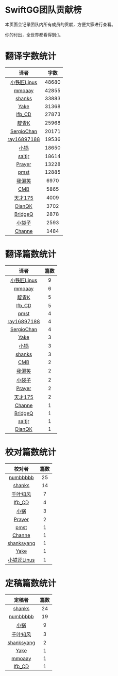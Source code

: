 
# SwiftGG团队贡献榜

本页面会记录团队内所有成员的贡献，方便大家进行查看。

你的付出，全世界都看得到:]。

# 翻译字数统计

| 译者 | 字数 |
| :------------: | :------------: |
| [小铁匠Linus](http://weibo.com/linusling) | 48680 |
| [mmoaay](http://blog.csdn.net/mmoaay) | 42855 |
| [shanks](http://codebuild.me/) | 33883 |
| [Yake](http://blog.csdn.net/yake_099) | 31368 |
| [lfb_CD](http://weibo.com/lfbWb) | 27873 |
| [靛青K](http://www.dianqk.org/) | 25968 |
| [SergioChan](https://github.com/SergioChan) | 20171 |
| [ray16897188](http://www.jianshu.com/users/97c49dfd1f9f/latest_articles) | 19536 |
| [小锅](http://www.swiftyper.com/) | 18650 |
| [saitjr](http://www.brighttj.com) | 18614 |
| [Prayer](http://www.futantan.com) | 13228 |
| [pmst](http://www.jianshu.com/users/596f2ba91ce9/latest_articles) | 12885 |
| [我偏笑](http://blog.csdn.net/nsnirvana) | 6970 |
| [CMB](https://github.com/chenmingbiao) | 5865 |
| [天才175](http://weibo.com/u/2916092907) | 4009 |
| [DianQK](undefined) | 3702 |
| [BridgeQ](http://wxgbridgeq.github.io/) | 2878 |
| [小袋子](http://daizi.me) | 2593 |
| [Channe](undefined) | 1484 |


# 翻译篇数统计

| 译者 | 篇数 |
| :------------: | :------------: |
| [小铁匠Linus](http://weibo.com/linusling) | 9 |
| [mmoaay](http://blog.csdn.net/mmoaay) | 6 |
| [靛青K](http://www.dianqk.org/) | 5 |
| [lfb_CD](http://weibo.com/lfbWb) | 5 |
| [pmst](http://www.jianshu.com/users/596f2ba91ce9/latest_articles) | 4 |
| [ray16897188](http://www.jianshu.com/users/97c49dfd1f9f/latest_articles) | 4 |
| [SergioChan](https://github.com/SergioChan) | 4 |
| [Yake](http://blog.csdn.net/yake_099) | 3 |
| [小锅](http://www.swiftyper.com/) | 3 |
| [shanks](http://codebuild.me/) | 3 |
| [CMB](https://github.com/chenmingbiao) | 2 |
| [我偏笑](http://blog.csdn.net/nsnirvana) | 2 |
| [小袋子](http://daizi.me) | 2 |
| [Prayer](http://www.futantan.com) | 2 |
| [天才175](http://weibo.com/u/2916092907) | 2 |
| [Channe](undefined) | 1 |
| [BridgeQ](http://wxgbridgeq.github.io/) | 1 |
| [saitjr](http://www.brighttj.com) | 1 |
| [DianQK](undefined) | 1 |


# 校对篇数统计

| 校对者 | 篇数 |
| :------------: | :------------: |
| [numbbbbb](https://github.com/numbbbbb) | 25 |
| [shanks](http://codebuild.me/) | 14 |
| [千叶知风](http://weibo.com/xiaoxxiao) | 7 |
| [lfb_CD](http://weibo.com/lfbWb) | 4 |
| [小锅](http://www.swiftyper.com/) | 3 |
| [Prayer](http://www.futantan.com) | 2 |
| [pmst](http://www.jianshu.com/users/596f2ba91ce9/latest_articles) | 1 |
| [Channe](undefined) | 1 |
| [shanksyang](undefined) | 1 |
| [Yake](http://blog.csdn.net/yake_099) | 1 |
| [小铁匠Linus](http://weibo.com/linusling) | 1 |


# 定稿篇数统计

| 定稿者 | 篇数 |
| :------------: | :------------: |
| [shanks](http://codebuild.me/) | 24 |
| [numbbbbb](https://github.com/numbbbbb) | 19 |
| [小锅](http://www.swiftyper.com/) | 9 |
| [千叶知风](http://weibo.com/xiaoxxiao) | 3 |
| [shanksyang](undefined) | 2 |
| [Yake](http://blog.csdn.net/yake_099) | 1 |
| [mmoaay](http://blog.csdn.net/mmoaay) | 1 |
| [lfb_CD](http://weibo.com/lfbWb) | 1 |